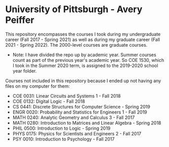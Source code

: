 # University of Pittsburgh - Avery Peiffer

This repository encompasses the courses I took during my undergraduate career (Fall 2017 - Spring 2021) as well as during my graduate career (Fall 2021 - Spring 2022). The 2000-level courses are graduate courses.

* Note: I have divided the repo up by academic year. Summer courses count as part of the previous year's academic year. So COE 1530, which
I took in the Summer 2020 term, is assigned to the 2019-2020 school year folder.

Courses not included in this repository because I ended up not having any files on my computer for them:
* COE 0031: Linear Circuits and Systems 1 - Fall 2018
* COE 0132: Digital Logic - Fall 2018
* CS 0441: Discrete Structures for Computer Science - Spring 2019
* ENGR 0020: Probability and Statistics for Engineers 1 - Fall 2019
* MATH 0240: Analytic Geometry and Calculus 3 - Fall 2017
* MATH 0280: Introduction to Matrices and Linear Algebra - Spring 2018
* PHIL 0500: Introduction to Logic - Spring 2019
* PHYS 0175: Physics for Scientists and Engineers 2 - Fall 2017
* PSY 0010: Introduction to Psychology - Fall 2017
